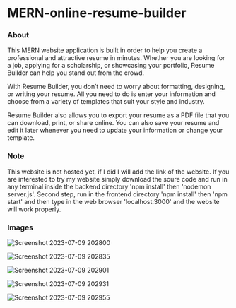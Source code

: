 # MERN-online-resume-builder

### About
This MERN website application is built in order to help you create a professional and attractive resume in minutes. Whether you are looking
for a job, applying for a scholarship, or showcasing your portfolio, Resume Builder can help you stand out from the crowd.

With Resume Builder, you don’t need to worry about formatting, designing, or writing your resume. All you need to do is enter your
information and choose from a variety of templates that suit your style and industry.

Resume Builder also allows you to export your resume as a PDF file that you can download, print, or share online. You can also save
your resume and edit it later whenever you need to update your information or change your template.

### Note
This website is not hosted yet, if I did I will add the link of the website. If you are interested to try my website simply download the soure code and run in any terminal inside the backend directory 'npm install' then 'nodemon server.js'. Second step, run in the frontend directory 'npm install' then 'npm start' and then type in the web browser 'localhost:3000' and the website will work properly.

### Images
![Screenshot 2023-07-09 202800](https://github.com/Hussien-Haidar/MERN-online-resume-builder/assets/125471428/e9142b0a-439d-4640-bf68-9f4d3ee875f3)

![Screenshot 2023-07-09 202835](https://github.com/Hussien-Haidar/MERN-online-resume-builder/assets/125471428/abdfe1b3-a089-495e-9d84-483f1530b6ed)

![Screenshot 2023-07-09 202901](https://github.com/Hussien-Haidar/MERN-online-resume-builder/assets/125471428/40efcf4f-6305-4772-bf83-6e69994630b2)

![Screenshot 2023-07-09 202931](https://github.com/Hussien-Haidar/MERN-online-resume-builder/assets/125471428/f234dbd7-01ce-4baf-a387-0333235447d9)

![Screenshot 2023-07-09 202955](https://github.com/Hussien-Haidar/MERN-online-resume-builder/assets/125471428/ee0d10a2-bb2b-43e4-9049-18beaa6206fa)
